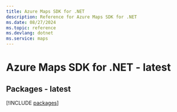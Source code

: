 ```yaml
---
title: Azure Maps SDK for .NET
description: Reference for Azure Maps SDK for .NET
ms.date: 08/27/2024
ms.topic: reference
ms.devlang: dotnet
ms.service: maps
---
```

# Azure Maps SDK for .NET - latest
## Packages - latest
[!INCLUDE [packages](maps-index.md)]
